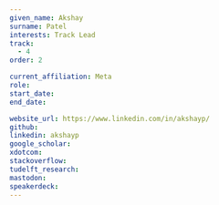 ```yaml
---
given_name: Akshay
surname: Patel
interests: Track Lead
track: 
  - 4
order: 2

current_affiliation: Meta
role: 
start_date:
end_date:

website_url: https://www.linkedin.com/in/akshayp/
github: 
linkedin: akshayp
google_scholar:
xdotcom:
stackoverflow: 
tudelft_research: 
mastodon:
speakerdeck: 
---
```

